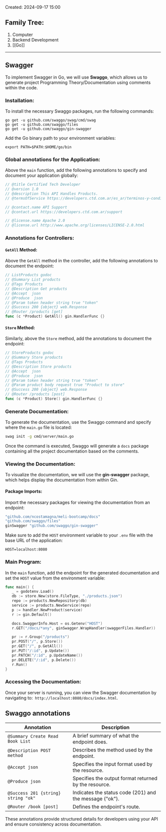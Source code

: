 Created: 2024-09-17 15:00
## Family Tree:
1. Computer
2. Backend Development
3. [[Go]]
-- -
## Swagger
To implement Swagger in Go, we will use **Swaggo**, which allows us to generate project Programming Theory/Documentation using comments within the code.
### Installation:
To install the necessary Swaggo packages, run the following commands:
```shell
go get -u github.com/swaggo/swag/cmd/swag
go get -u github.com/swaggo/files
go get -u github.com/swaggo/gin-swagger
```
Add the Go binary path to your environment variables:
```env
export PATH=$PATH:$HOME/go/bin
```
### Global annotations for the Application:
Above the `main` function, add the following annotations to specify and document your application globally:
```go
// @title Certified Tech Developer
// @version 1.0
// @description This API Handles Products.
// @termsOfService https://developers.ctd.com.ar/es_ar/terminos-y-condiciones

// @contact.name API Support
// @contact.url https://developers.ctd.com.ar/support

// @license.name Apache 2.0
// @license.url http://www.apache.org/licenses/LICENSE-2.0.html
```
### Annotations for Controllers:
#### `GetAll` Method:
Above the `GetAll` method in the controller, add the following annotations to document the endpoint:
```go
// ListProducts godoc
// @Summary List products
// @Tags Products
// @Description Get products
// @Accept  json
// @Produce  json
// @Param token header string true "token"
// @Success 200 {object} web.Response
// @Router /products [get]
func (c *Product) GetAll() gin.HandlerFunc {}
```
#### `Store` Method:
Similarly, above the `Store` method, add the annotations to document the endpoint:
```go
// StoreProducts godoc
// @Summary Store products
// @Tags Products
// @Description Store products
// @Accept  json
// @Produce  json
// @Param token header string true "token"
// @Param product body request true "Product to store"
// @Success 200 {object} web.Response
// @Router /products [post]
func (c *Product) Store() gin.HandlerFunc {}
```
### Generate Documentation:
To generate the documentation, use the Swaggo command and specify where the `main.go` file is located:
```sh
swag init -g cmd/server/main.go
```
Once the command is executed, Swaggo will generate a `docs` package containing all the project documentation based on the comments.
### Viewing the Documentation:
To visualize the documentation, we will use the **gin-swagger** package, which helps display the documentation from within Gin.
#### Package Imports:
Import the necessary packages for viewing the documentation from an endpoint:
```go
"github.com/ncostamagna/meli-bootcamp/docs"
"github.com/swaggo/files"
ginSwagger "github.com/swaggo/gin-swagger"
```
Make sure to add the `HOST` environment variable to your `.env` file with the base URL of the application:
```
HOST=localhost:8080
```
### Main Program:
In the `main` function, add the endpoint for the generated documentation and set the `HOST` value from the environment variable:
```go
func main() {
   _ = godotenv.Load()
   db := store.New(store.FileType, "./products.json")
   repo := products.NewRepository(db)
   service := products.NewService(repo)
   p := handler.NewProduct(service)
   r := gin.Default()

   docs.SwaggerInfo.Host = os.Getenv("HOST")
   r.GET("/docs/*any", ginSwagger.WrapHandler(swaggerFiles.Handler))

   pr := r.Group("/products")
   pr.POST("/", p.Store())
   pr.GET("/", p.GetAll())
   pr.PUT("/:id", p.Update())
   pr.PATCH("/:id", p.UpdateName())
   pr.DELETE("/:id", p.Delete())
   r.Run()
}
```
### Accessing the Documentation:
Once your server is running, you can view the Swagger documentation by navigating to:` http://localhost:8080/docs/index.html`.
## Swaggo annotations

| Annotation                          | Description                                             |
| ----------------------------------- | ------------------------------------------------------- |
| `@Summary Create Read Book List`    | A brief summary of what the endpoint does.              |
| `@Description POST method`          | Describes the method used by the endpoint.              |
| `@Accept json`                      | Specifies the input format used by the resource.        |
| `@Produce json`                     | Specifies the output format returned by the resource.   |
| `@Success 201 {string} string "ok"` | Indicates the status code (201) and the message ("ok"). |
| `@Router /book [post]`              | Defines the endpoint's route.                           |
These annotations provide structured details for developers using your API and ensure consistency across documentation.